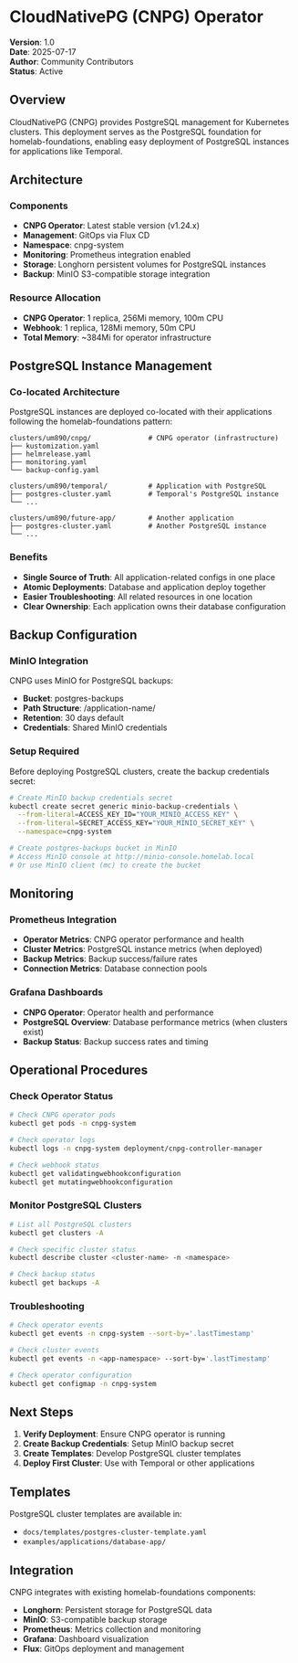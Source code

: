 # CloudNativePG (CNPG) Operator

**Version**: 1.0  
**Date**: 2025-07-17  
**Author**: Community Contributors  
**Status**: Active

## Overview

CloudNativePG (CNPG) provides PostgreSQL management for Kubernetes clusters. This deployment serves as the PostgreSQL foundation for homelab-foundations, enabling easy deployment of PostgreSQL instances for applications like Temporal.

## Architecture

### Components
- **CNPG Operator**: Latest stable version (v1.24.x)
- **Management**: GitOps via Flux CD
- **Namespace**: cnpg-system
- **Monitoring**: Prometheus integration enabled
- **Storage**: Longhorn persistent volumes for PostgreSQL instances
- **Backup**: MinIO S3-compatible storage integration

### Resource Allocation
- **CNPG Operator**: 1 replica, 256Mi memory, 100m CPU
- **Webhook**: 1 replica, 128Mi memory, 50m CPU
- **Total Memory**: ~384Mi for operator infrastructure

## PostgreSQL Instance Management

### Co-located Architecture
PostgreSQL instances are deployed co-located with their applications following the homelab-foundations pattern:

```
clusters/um890/cnpg/              # CNPG operator (infrastructure)
├── kustomization.yaml
├── helmrelease.yaml
├── monitoring.yaml
└── backup-config.yaml

clusters/um890/temporal/          # Application with PostgreSQL
├── postgres-cluster.yaml         # Temporal's PostgreSQL instance
└── ...

clusters/um890/future-app/        # Another application
├── postgres-cluster.yaml         # Another PostgreSQL instance
└── ...
```

### Benefits
- **Single Source of Truth**: All application-related configs in one place
- **Atomic Deployments**: Database and application deploy together
- **Easier Troubleshooting**: All related resources in one location
- **Clear Ownership**: Each application owns their database configuration

## Backup Configuration

### MinIO Integration
CNPG uses MinIO for PostgreSQL backups:
- **Bucket**: postgres-backups
- **Path Structure**: /application-name/
- **Retention**: 30 days default
- **Credentials**: Shared MinIO credentials

### Setup Required
Before deploying PostgreSQL clusters, create the backup credentials secret:

```bash
# Create MinIO backup credentials secret
kubectl create secret generic minio-backup-credentials \
  --from-literal=ACCESS_KEY_ID="YOUR_MINIO_ACCESS_KEY" \
  --from-literal=SECRET_ACCESS_KEY="YOUR_MINIO_SECRET_KEY" \
  --namespace=cnpg-system

# Create postgres-backups bucket in MinIO
# Access MinIO console at http://minio-console.homelab.local
# Or use MinIO client (mc) to create the bucket
```

## Monitoring

### Prometheus Integration
- **Operator Metrics**: CNPG operator performance and health
- **Cluster Metrics**: PostgreSQL instance metrics (when deployed)
- **Backup Metrics**: Backup success/failure rates
- **Connection Metrics**: Database connection pools

### Grafana Dashboards
- **CNPG Operator**: Operator health and performance
- **PostgreSQL Overview**: Database performance metrics (when clusters exist)
- **Backup Status**: Backup success rates and timing

## Operational Procedures

### Check Operator Status
```bash
# Check CNPG operator pods
kubectl get pods -n cnpg-system

# Check operator logs
kubectl logs -n cnpg-system deployment/cnpg-controller-manager

# Check webhook status
kubectl get validatingwebhookconfiguration
kubectl get mutatingwebhookconfiguration
```

### Monitor PostgreSQL Clusters
```bash
# List all PostgreSQL clusters
kubectl get clusters -A

# Check specific cluster status
kubectl describe cluster <cluster-name> -n <namespace>

# Check backup status
kubectl get backups -A
```

### Troubleshooting
```bash
# Check operator events
kubectl get events -n cnpg-system --sort-by='.lastTimestamp'

# Check cluster events
kubectl get events -n <app-namespace> --sort-by='.lastTimestamp'

# Check operator configuration
kubectl get configmap -n cnpg-system
```

## Next Steps

1. **Verify Deployment**: Ensure CNPG operator is running
2. **Create Backup Credentials**: Setup MinIO backup secret
3. **Create Templates**: Develop PostgreSQL cluster templates
4. **Deploy First Cluster**: Use with Temporal or other applications

## Templates

PostgreSQL cluster templates are available in:
- `docs/templates/postgres-cluster-template.yaml`
- `examples/applications/database-app/`

## Integration

CNPG integrates with existing homelab-foundations components:
- **Longhorn**: Persistent storage for PostgreSQL data
- **MinIO**: S3-compatible backup storage
- **Prometheus**: Metrics collection and monitoring
- **Grafana**: Dashboard visualization
- **Flux**: GitOps deployment and management
